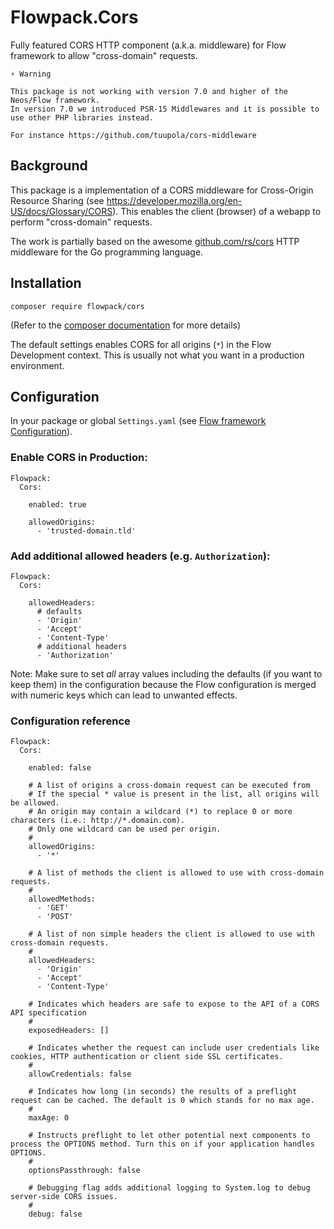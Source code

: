 # Flowpack.Cors

Fully featured CORS HTTP component (a.k.a. middleware) for Flow framework to allow "cross-domain" requests.


```
⚡️ Warning

This package is not working with version 7.0 and higher of the Neos/Flow framework.
In version 7.0 we introduced PSR-15 Middlewares and it is possible to use other PHP libraries instead.

For instance https://github.com/tuupola/cors-middleware
```


## Background

This package is a implementation of a CORS middleware for Cross-Origin Resource Sharing (see https://developer.mozilla.org/en-US/docs/Glossary/CORS).
This enables the client (browser) of a webapp to perform "cross-domain" requests.

The work is partially based on the awesome [github.com/rs/cors](https://github.com/rs/cors) HTTP middleware for the Go programming language.

## Installation

```
composer require flowpack/cors
```

(Refer to the [composer documentation](https://getcomposer.org/doc/) for more details)


The default settings enables CORS for all origins (`*`) in the Flow Development context. This is usually not what you want in a production environment.

## Configuration

In your package or global `Settings.yaml` (see [Flow framework Configuration](http://flowframework.readthedocs.io/en/stable/TheDefinitiveGuide/PartIII/Configuration.html)).

### Enable CORS in Production:

```
Flowpack:
  Cors:

    enabled: true
    
    allowedOrigins:
      - 'trusted-domain.tld'
```

### Add additional allowed headers (e.g. `Authorization`): 

```
Flowpack:
  Cors:

    allowedHeaders:
      # defaults
      - 'Origin'
      - 'Accept'
      - 'Content-Type'
      # additional headers
      - 'Authorization'
```

Note: Make sure to set _all_ array values including the defaults (if you want to keep them) in the configuration because the Flow configuration is merged with numeric keys which can lead to unwanted effects.


### Configuration reference

```
Flowpack:
  Cors:

    enabled: false

    # A list of origins a cross-domain request can be executed from
    # If the special * value is present in the list, all origins will be allowed.
    # An origin may contain a wildcard (*) to replace 0 or more characters (i.e.: http://*.domain.com).
    # Only one wildcard can be used per origin.
    #
    allowedOrigins:
      - '*'

    # A list of methods the client is allowed to use with cross-domain requests.
    #
    allowedMethods:
      - 'GET'
      - 'POST'

    # A list of non simple headers the client is allowed to use with cross-domain requests.
    #
    allowedHeaders:
      - 'Origin'
      - 'Accept'
      - 'Content-Type'

    # Indicates which headers are safe to expose to the API of a CORS API specification
    #
    exposedHeaders: []

    # Indicates whether the request can include user credentials like cookies, HTTP authentication or client side SSL certificates.
    #
    allowCredentials: false

    # Indicates how long (in seconds) the results of a preflight request can be cached. The default is 0 which stands for no max age.
    #
    maxAge: 0

    # Instructs preflight to let other potential next components to process the OPTIONS method. Turn this on if your application handles OPTIONS.
    #
    optionsPassthrough: false

    # Debugging flag adds additional logging to System.log to debug server-side CORS issues.
    #
    debug: false
```
